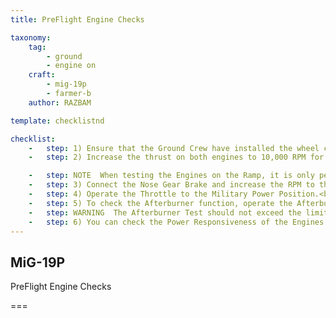 ```yaml
---
title: PreFlight Engine Checks

taxonomy:
    tag:
        - ground
        - engine on
    craft: 
        - mig-19p
        - farmer-b
    author: RAZBAM

template: checklistnd

checklist:
    -   step: 1) Ensure that the Ground Crew have installed the wheel chocks.
    -   step: 2) Increase the thrust on both engines to 10,000 RPM for around 40 seconds to warm up the engines.

    -   step: NOTE  When testing the Engines on the Ramp, it is only permitted to increase the thrust at the same time on both Engines to a limit of 10,000 RPM.<br />When doing the following tests, the Engines are tested in turns. During all the Engine Tests the Pilot must be aware of any Vibrations and Oscillations of the Engines or Tachometer Indications and any sudden EGT rise.
    -   step: 3) Connect the Nose Gear Brake and increase the RPM to the Nominal Position.<br />The Tachometer should indicate 11,150+50 RPM.<br />Engine EGT should be less than 550 oC.<br />The Oil Pressure Warning Lamps should remain Off.
    -   step: 4) Operate the Throttle to the Military Power Position.<br />The Tachometer should indicate 11,150+50 RPM.<br />Engine EGT should be less than 650oC.<br />Both the Green Military Power Lamps should illuminate.<br />The Oil Pressure Warning Lamps should remain Off.
    -   step: 5) To check the Afterburner function, operate the Afterburner Button on the Throttle Quadrant and take a single engine at a time to the Afterburner Regime Position.<br />The “Afterburner” Lamp for the respective Engine should turn illuminate.<br />The Engine EGT temperature should remain below 680 oC.
    -   step: WARNING  The Afterburner Test should not exceed the limit of 10 seconds per Engine.
    -   step: 6) You can check the Power Responsiveness of the Engines by moving the throttles from Idle to the Military Power Position within 1.2-2 seconds.<br />During this test the EGT increase up to 750 oC and the RPM can rise to 11,600 for a short period of time (3-5 seconds).<br />After this, the EGT should stabilize under 650 oC and the RPM at 11,150+50.<br />Check the Engine Description above to check the correct power response time.
---
```


## MiG-19P 
PreFlight Engine Checks

===

